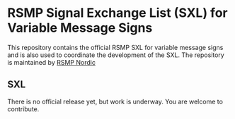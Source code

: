 # RSMP Signal Exchange List (SXL) for Variable Message Signs
This repository contains the official RSMP SXL for variable message signs
and is also used to coordinate the development of the SXL.
The repository is maintained by [RSMP Nordic](https://rsmp-nordic.org)

## SXL

There is no official release yet, but work is underway. You are welcome
to contribute.
